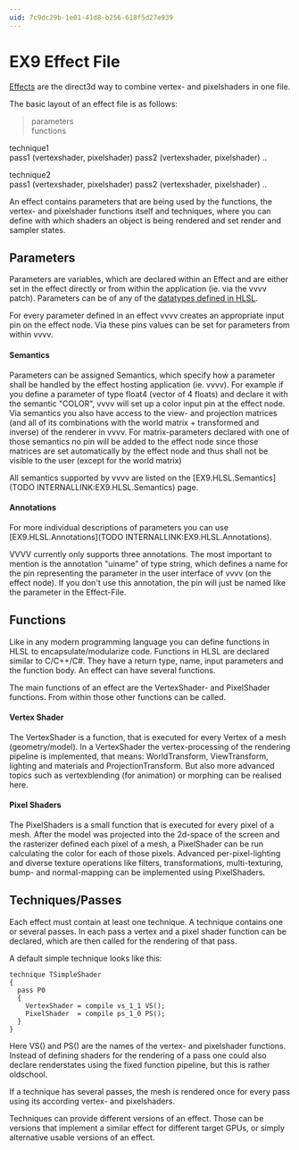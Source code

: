 ```yaml
---
uid: 7c9dc29b-1e01-41d8-b256-618f5d27e939
---
```


# EX9 Effect File
<a href="http://msdn2.microsoft.com/en-us/library/bb173329(VS.85).aspx" class="extURL" target="_blank">Effects</a> are the direct3d way to combine vertex- and pixelshaders in one file.   

The basic layout of an effect file is as follows:  

>parameters  
functions  

technique1  
  pass1 (vertexshader, pixelshader)
  pass2 (vertexshader, pixelshader)
  ..
 
technique2  
  pass1 (vertexshader, pixelshader)
  pass2 (vertexshader, pixelshader)
  ..

An effect contains parameters that are being used by the functions, the vertex- and pixelshader functions itself and techniques, where you can define with which shaders an object is being rendered and set render and sampler states.  

## Parameters
Parameters are variables, which are declared within an Effect and are either set in the effect directly or from within the application (ie. via the vvvv patch). Parameters can be of any of the <a href="http://msdn2.microsoft.com/en-us/library/bb509587(VS.85).aspx" class="extURL" target="_blank">datatypes defined in HLSL</a>.  

For every parameter defined in an effect vvvv creates an appropriate input pin on the effect node. Via these pins values can be set for parameters from within vvvv.   
#### Semantics
Parameters can be assigned Semantics, which specify how a parameter shall be handled by the effect hosting application (ie. vvvv). For example if you define a parameter of type float4 (vector of 4 floats) and declare it with the semantic "COLOR", vvvv will set up a color input pin at the effect node.   
Via semantics you also have access to the view- and projection matrices (and all of its combinations with the world matrix + transformed and inverse) of the renderer in vvvv. For matrix-parameters declared with one of those semantics no pin will be added to the effect node since those matrices are set automatically by the effect node and thus shall not be visible to the user (except for the world matrix)  

All semantics supported by vvvv are listed on the [EX9.HLSL.Semantics](TODO INTERNALLINK:EX9.HLSL.Semantics) page.   
#### Annotations
For more individual descriptions of parameters you can use [EX9.HLSL.Annotations](TODO INTERNALLINK:EX9.HLSL.Annotations).   

VVVV currently only supports three annotations. The most important to mention is the annotation "uiname" of type string, which defines a name for the pin representing the parameter in the user interface of vvvv (on the effect node). If you don't use this annotation, the pin will just be named like the parameter in the Effect-File.  

## Functions
Like in any modern programming language you can define functions in HLSL to encapsulate/modularize code. Functions in HLSL are declared similar to C/C++/C#. They have a return type, name, input parameters and the function body. An effect can have several functions.   

The main functions of an effect are the VertexShader- and PixelShader functions. From within those other functions can be called.   

#### Vertex Shader
The VertexShader is a function, that is executed for every Vertex of a mesh (geometry/model). In a VertexShader the vertex-processing of the rendering pipeline is implemented, that means: WorldTransform, ViewTransform, lighting and materials and ProjectionTransform. But also more advanced topics such as vertexblending (for animation) or morphing can be realised here.  

#### Pixel Shaders
The PixelShaders is a small function that is executed for every pixel of a mesh. After the model was projected into the 2d-space of the screen and the rasterizer defined each pixel of a mesh, a PixelShader can be run calculating the color for each of those pixels. Advanced per-pixel-lighting and diverse texture operations like filters, transformations, multi-texturing, bump- and normal-mapping can be implemented using PixelShaders.   

## Techniques/Passes
Each effect must contain at least one technique. A technique contains one or several passes. In each pass a vertex and a pixel shader function can be declared, which are then called for the rendering of that pass.   

A default simple technique looks like this:  

```hlsl, line=0  
technique TSimpleShader  
{  
  pass P0
  {
    VertexShader = compile vs_1_1 VS();
    PixelShader  = compile ps_1_0 PS();
  }
}
```  

Here VS() and PS() are the names of the vertex- and pixelshader functions. Instead of defining shaders for the rendering of a pass one could also declare renderstates using the fixed function pipeline, but this is rather oldschool.  

If a technique has several passes, the mesh is rendered once for every pass using its according vertex- and pixelshaders.   

Techniques can provide different versions of an effect. Those can be versions that implement a similar effect for different target GPUs, or simply alternative usable versions of an effect.   